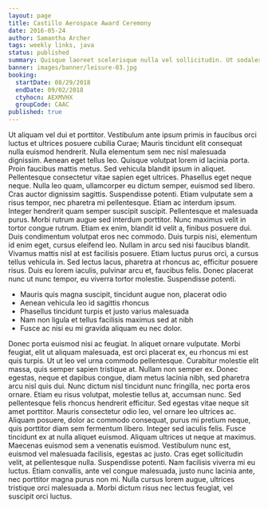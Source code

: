 ```yaml
---
layout: page
title: Castillo Aerospace Award Ceremony
date: 2016-05-24
author: Samantha Archer
tags: weekly links, java
status: published
summary: Quisque laoreet scelerisque nulla vel sollicitudin. Ut sodales.
banner: images/banner/leisure-03.jpg
booking:
  startDate: 08/29/2018
  endDate: 09/02/2018
  ctyhocn: AEXMVHX
  groupCode: CAAC
published: true
---
```

Ut aliquam vel dui et porttitor. Vestibulum ante ipsum primis in faucibus orci luctus et ultrices posuere cubilia Curae; Mauris tincidunt elit consequat nulla euismod hendrerit. Nulla elementum sem nec nisl malesuada dignissim. Aenean eget tellus leo. Quisque volutpat lorem id lacinia porta. Proin faucibus mattis metus. Sed vehicula blandit ipsum in aliquet. Pellentesque consectetur vitae sapien eget ultrices. Phasellus eget neque neque. Nulla leo quam, ullamcorper eu dictum semper, euismod sed libero. Cras auctor dignissim sagittis. Suspendisse potenti. Etiam vulputate sem a risus tempor, nec pharetra mi pellentesque. Etiam ac interdum ipsum.
Integer hendrerit quam semper suscipit suscipit. Pellentesque et malesuada purus. Morbi rutrum augue sed interdum porttitor. Nunc maximus velit in tortor congue rutrum. Etiam ex enim, blandit id velit a, finibus posuere dui. Duis condimentum volutpat eros nec commodo. Duis turpis nisi, elementum id enim eget, cursus eleifend leo. Nullam in arcu sed nisi faucibus blandit. Vivamus mattis nisl at est facilisis posuere. Etiam luctus purus orci, a cursus tellus vehicula in. Sed lectus lacus, pharetra at rhoncus ac, efficitur posuere risus. Duis eu lorem iaculis, pulvinar arcu et, faucibus felis. Donec placerat nunc ut nunc tempor, eu viverra tortor molestie. Suspendisse potenti.

* Mauris quis magna suscipit, tincidunt augue non, placerat odio
* Aenean vehicula leo id sagittis rhoncus
* Phasellus tincidunt turpis et justo varius malesuada
* Nam non ligula et tellus facilisis maximus sed at nibh
* Fusce ac nisi eu mi gravida aliquam eu nec dolor.

Donec porta euismod nisi ac feugiat. In aliquet ornare vulputate. Morbi feugiat, elit ut aliquam malesuada, est orci placerat ex, eu rhoncus mi est quis turpis. Ut ut leo vel urna commodo pellentesque. Curabitur molestie elit massa, quis semper sapien tristique at. Nullam non semper ex. Donec egestas, neque et dapibus congue, diam metus lacinia nibh, sed pharetra arcu nisl quis dui. Nunc dictum nisl tincidunt nunc fringilla, nec porta eros ornare. Etiam eu risus volutpat, molestie tellus at, accumsan nunc.
Sed pellentesque felis rhoncus hendrerit efficitur. Sed egestas vitae neque sit amet porttitor. Mauris consectetur odio leo, vel ornare leo ultrices ac. Aliquam posuere, dolor ac commodo consequat, purus mi pretium neque, quis porttitor diam sem fermentum libero. Integer sed iaculis felis. Fusce tincidunt ex at nulla aliquet euismod. Aliquam ultrices ut neque at maximus. Maecenas euismod sem a venenatis euismod. Vestibulum nunc est, euismod vel malesuada facilisis, egestas ac justo. Cras eget sollicitudin velit, at pellentesque nulla. Suspendisse potenti. Nam facilisis viverra mi eu luctus. Etiam convallis, ante vel congue malesuada, justo nunc lacinia ante, nec porttitor magna purus non mi. Nulla cursus lorem augue, ultrices tristique orci malesuada a. Morbi dictum risus nec lectus feugiat, vel suscipit orci luctus.
